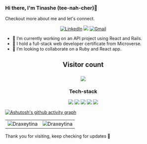 ### Hi there, I'm Tinashe (tee-nah-cher)👋


Checkout more about me and let's connect.

<div align="center">

<a  href="https://www.linkedin.com/in/timothy-tinashe-murambinda" target="_blank"><img alt="LinkedIn" src="https://img.shields.io/badge/linkedin%20-%230077B5.svg?&style=for-the-badge&logo=linkedin&logoColor=white" /></a>
<a href="https://twitter.com/tinamura2" target="_blank"> <img src="https://img.shields.io/badge/twitter-%2300acee.svg?&style=for-the-badge&logo=twitter&logoColor=white&alt=twitter" /></a>
<a href="mailto:tinashemurambinda@gmail.com"><img  alt="Gmail" src="https://img.shields.io/badge/Gmail-D14836?style=for-the-badge&logo=gmail&logoColor=white" /><a/>

</div>

- 🔭 I’m currently working on an API project using React and Rails. 
- 🌱 I hold a full-stack web developer certificate from Microverse.
- 👯 I’m looking to collaborate on a Ruby and React app.

<h2 align="center"> 
  Visitor count<br><br>
  <img src="https://profile-counter.glitch.me/Draxeytina/count.svg" />
</h2>

<h3 align="center">Tech-stack</h3>
<div align="center">
<img src="https://img.shields.io/badge/javascript-%23323330.svg?style=for-the-badge&logo=javascript&logoColor=%23F7DF1E" /> <img src="https://img.shields.io/badge/react-%2320232a.svg?style=for-the-badge&logo=react&logoColor=%2361DAFB" /> <img src="https://img.shields.io/badge/ruby-%23CC342D.svg?style=for-the-badge&logo=ruby&logoColor=white" /> <img src="https://img.shields.io/badge/rails-%23CC0000.svg?style=for-the-badge&logo=ruby-on-rails&logoColor=white" /> <img src="https://img.shields.io/badge/ESLint-4B3263?style=for-the-badge&logo=eslint&logoColor=white" />
</div>

[![Ashutosh's github activity graph](https://activity-graph.herokuapp.com/graph?username=Draxeytina&bg_color=0d1117&color=fff&line=1155ba&point=dcdcdc&area=true&hide_border=true)](https://github.com/ashutosh00710/github-readme-activity-graph)
  
<table align="center">
  <tr>
   
<td><img src="https://github-readme-stats.vercel.app/api?username=Draxeytina&include_all_commits=true&count_private=true&show_icons=true&line_height=20&title_color=7A7ADB&icon_color=2234AE&text_color=D3D3D3&bg_color=0,000000,130F40" alt="Draxeytina" />
    <td><img src="https://github-readme-stats.vercel.app/api/top-langs?username=Draxeytina&show_icons=true&locale=en&layout=compact&title_color=7A7ADB&icon_color=2234AE&text_color=D3D3D3&bg_color=0,000000,130F40" alt="Draxeytina" /></td>
  </tr>
</table>


Thank you for visiting, keep checking for updates 👋
